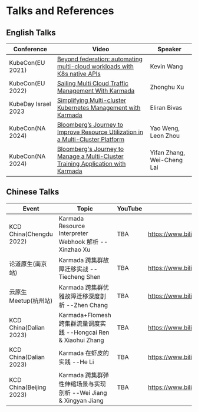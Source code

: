 # Talks and References

## English Talks

| Conference          | Video                                                                                                                          | Speaker                    |
|---------------------|--------------------------------------------------------------------------------------------------------------------------------|----------------------------|
| KubeCon(EU 2021)    | [Beyond federation: automating multi-cloud workloads with K8s native APIs](https://www.youtube.com/watch?v=LJJoaGszBVk)        | Kevin Wang                 |
| KubeCon(EU 2022)    | [Sailing Multi Cloud Traffic Management With Karmada](https://www.youtube.com/watch?v=rzFbxeZQHWI)                             | Zhonghu Xu                 |
| KubeDay Israel 2023 | [Simplifying Multi-cluster Kubernetes Management with Karmada ](https://www.youtube.com/watch?v=WCrIhRNBZ9I)                   | Eliran Bivas               |
| KubeCon(NA 2024)    | [Bloomberg’s Journey to Improve Resource Utilization in a Multi-Cluster Platform](https://www.youtube.com/watch?v=lMtCSaHI9Uk) | Yao Weng, Leon Zhou        |
| KubeCon(NA 2024)    | [Bloomberg's Journey to Manage a Multi-Cluster Training Application with Karmada](https://www.youtube.com/watch?v=PmaiEKpM1-Q) | Yifan Zhang, Wei-Cheng Lai |

## Chinese Talks

| Event                   | Topic                                                   | YouTube | Bilibili                                     |
|-------------------------|---------------------------------------------------------|---------|----------------------------------------------|
| KCD China(Chengdu 2022) | Karmada Resource Interpreter Webhook 解析 --Xinzhao Xu    | TBA     | https://www.bilibili.com/video/BV1qW4y1p7iS/ |
| 论道原生(南京站)               | Karmada 跨集群故障迁移实战 --Tiecheng Shen                       | TBA     | https://www.bilibili.com/video/BV1QP4y1f7Jp/ |
| 云原生 Meetup(杭州站)         | Karmada 跨集群优雅故障迁移深度剖析 --Zhen Chang                      | TBA     | https://www.bilibili.com/video/BV1iY4y1u7TQ/ |
| KCD China(Dalian 2023)  | Karmada+Flomesh 跨集群流量调度实践 --Hongcai Ren & Xiaohui Zhang | TBA     | https://www.bilibili.com/video/BV1zg4y177AC/ |
| KCD China(Dalian 2023)  | Karmada 在虾皮的实践 --He Li                                  | TBA     | https://www.bilibili.com/video/BV1A24y1F7Jv/ |
| KCD China(Beijing 2023) | Karmada 跨集群弹性伸缩场景与实现剖析 --Wei Jiang & Xingyan Jiang      | TBA     | https://www.bilibili.com/video/BV1yM4y1n73u/ |
